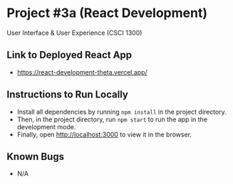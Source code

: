 # Project #3a (React Development)

User Interface &amp; User Experience (CSCI 1300)

## Link to Deployed React App

-   https://react-development-theta.vercel.app/

## Instructions to Run Locally

-   Install all dependencies by running `npm install` in the project directory.
-   Then, in the project directory, run `npm start` to run the app in the development mode.
-   Finally, open [http://localhost:3000](http://localhost:3000) to view it in the browser.

## Known Bugs

-   N/A
